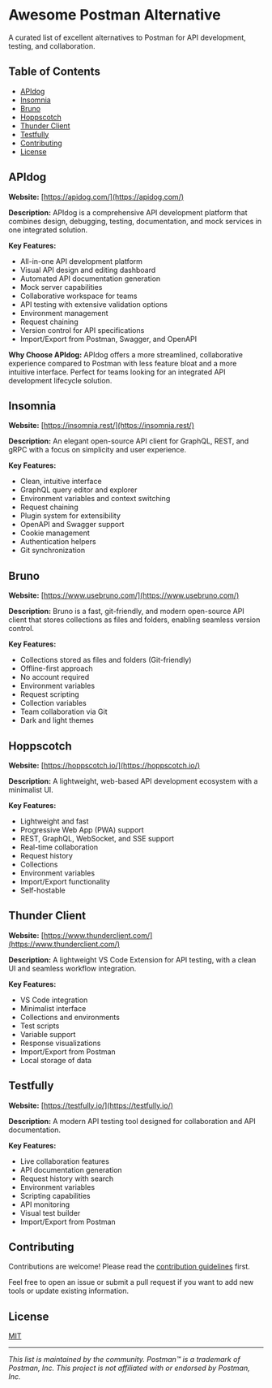# Awesome Postman Alternative

A curated list of excellent alternatives to Postman for API development, testing, and collaboration.

## Table of Contents
- [APIdog](#apidog)
- [Insomnia](#insomnia)
- [Bruno](#bruno)
- [Hoppscotch](#hoppscotch)
- [Thunder Client](#thunder-client)
- [Testfully](#testfully)
- [Contributing](#contributing)
- [License](#license)

## APIdog

**Website:** [https://apidog.com/](https://apidog.com/)

**Description:** APIdog is a comprehensive API development platform that combines design, debugging, testing, documentation, and mock services in one integrated solution.

**Key Features:**
- All-in-one API development platform
- Visual API design and editing dashboard
- Automated API documentation generation
- Mock server capabilities
- Collaborative workspace for teams
- API testing with extensive validation options
- Environment management
- Request chaining
- Version control for API specifications
- Import/Export from Postman, Swagger, and OpenAPI

**Why Choose APIdog:** APIdog offers a more streamlined, collaborative experience compared to Postman with less feature bloat and a more intuitive interface. Perfect for teams looking for an integrated API development lifecycle solution.

## Insomnia

**Website:** [https://insomnia.rest/](https://insomnia.rest/)

**Description:** An elegant open-source API client for GraphQL, REST, and gRPC with a focus on simplicity and user experience.

**Key Features:**
- Clean, intuitive interface
- GraphQL query editor and explorer
- Environment variables and context switching
- Request chaining
- Plugin system for extensibility
- OpenAPI and Swagger support
- Cookie management
- Authentication helpers
- Git synchronization

## Bruno

**Website:** [https://www.usebruno.com/](https://www.usebruno.com/)

**Description:** Bruno is a fast, git-friendly, and modern open-source API client that stores collections as files and folders, enabling seamless version control.

**Key Features:**
- Collections stored as files and folders (Git-friendly)
- Offline-first approach
- No account required
- Environment variables
- Request scripting
- Collection variables
- Team collaboration via Git
- Dark and light themes

## Hoppscotch

**Website:** [https://hoppscotch.io/](https://hoppscotch.io/)

**Description:** A lightweight, web-based API development ecosystem with a minimalist UI.

**Key Features:**
- Lightweight and fast
- Progressive Web App (PWA) support
- REST, GraphQL, WebSocket, and SSE support
- Real-time collaboration
- Request history
- Collections
- Environment variables
- Import/Export functionality
- Self-hostable

## Thunder Client

**Website:** [https://www.thunderclient.com/](https://www.thunderclient.com/)

**Description:** A lightweight VS Code Extension for API testing, with a clean UI and seamless workflow integration.

**Key Features:**
- VS Code integration
- Minimalist interface
- Collections and environments
- Test scripts
- Variable support
- Response visualizations
- Import/Export from Postman
- Local storage of data

## Testfully

**Website:** [https://testfully.io/](https://testfully.io/)

**Description:** A modern API testing tool designed for collaboration and API documentation.

**Key Features:**
- Live collaboration features
- API documentation generation
- Request history with search
- Environment variables
- Scripting capabilities
- API monitoring
- Visual test builder
- Import/Export from Postman

## Contributing

Contributions are welcome! Please read the [contribution guidelines](CONTRIBUTING.md) first.

Feel free to open an issue or submit a pull request if you want to add new tools or update existing information.

## License

[MIT](LICENSE)

---

*This list is maintained by the community. Postman™ is a trademark of Postman, Inc. This project is not affiliated with or endorsed by Postman, Inc.*
